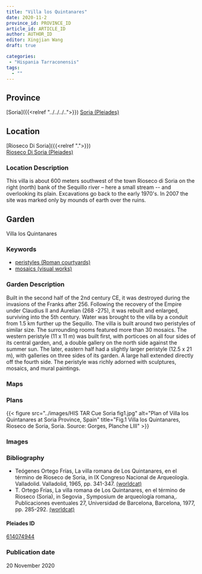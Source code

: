 ```yaml
---
title: "Villa los Quintanares"
date: 2020-11-2
province_id: PROVINCE_ID
article_id: ARTICLE_ID
author: AUTHOR_ID
editor: Xingjian Wang
draft: true

categories:
 - "Hispania Tarraconensis"
tags:
  - ""
---
```


## Province

[Soria]({{<relref "../../../..">}})
[Soria (Pleiades)](https://pleiades.stoa.org/places/694916885)

<!--### Province Description-->


## Location

[Rioseco Di Soria]({{<relref ".">}}) \
[Rioseco Di Soria (Pleiades)](https://pleiades.stoa.org/places/614074944)

### Location Description
This villa is about 600 meters southwest of the town Rioseco di Soria on the right (north) bank of the Sequillo river – here a small stream -- and overlooking its plain. Excavations go back to the early 1970's.  In 2007 the site was marked only by mounds of earth over the ruins.

<!-- LEAVE THIS BLANK FOR NOW -->

<!--## Sublocation-->

<!--
[AREA WITHIN LOCATION, LIKE “PALATINE HILL”](GEOREFERENCE LINK)
A sublocation is any area larger than an individual garden, but located within a location. I would always try to include a link to a controlled vocabulary here if possible. This ID may well be different from the Garden ID, e.g., Pompeii versus a Garden in one of the houses which has its own Pleiades ID.
-->

<!--### Sublocation Description-->

<!-- DESCRIPTION -->

## Garden
Villa los Quintanares

### Keywords
- [peristyles (Roman courtyards)](http://vocab.getty.edu/page/aat/300080971)
- [mosaics (visual works)](http://vocab.getty.edu/page/aat/300015342)

### Garden Description
Built in the second half of the 2nd century CE, it was destroyed during the invasions of the Franks after 256.  Following the recovery of the Empire under Claudius II and Aurelian (268 -275), it was rebuilt and enlarged, surviving into the 5th century. Water was brought to the villa  by a conduit from 1.5 km further up the Sequillo.
The villa is built around two peristyles of similar size. The surrounding rooms featured more than 30 mosaics.  The western peristyle (11 x 11 m) was built first, with porticoes on all four sides of its central garden, and, a double gallery on the north side against the summer sun.  The later, eastern half had a slightly larger peristyle (12.5 x 21 m),  with galleries on three sides of its garden. A large hall extended directly off the fourth side.  The peristyle was richly adorned with sculptures, mosaics, and mural paintings.

### Maps

<!--
{{< figure src="IMG_URL" alt="ALT_TEXT" title="CAPTION" >}}
-->

### Plans

{{< figure src="../images/HIS TAR Cue Soria fig1.jpg" alt="Plan of Villa los Quintanares at Soria Province, Spain" title="Fig.1 Villa los Quintanares, Rioseco de Soria, Soria.  Source: Gorges, Planche LIII" >}}

### Images

<!--
{{< figure src="IMG_URL" alt="ALT_TEXT" title="CAPTION" >}}
-->

<!--### Dates-->


### Bibliography
- Teógenes Ortego Frías, La villa romana de Los Quintanares, en el término de Rioseco de Soria, in IX Congreso Nacional de Arqueología. Valladolid. Valladolid, 1965, pp. 341-347. [(worldcat)](http://www.worldcat.org/oclc/892240885)
- T. Ortego Frías, La villa romana de Los Quintanares, en el término de Rioseco (Soria), in  Segovia , Symposium de arqueología romana,. Publicaciones eventuales 27, Universidad de Barcelona, Barcelona, 1977, pp. 285-292. [(worldcat)](http://www.worldcat.org/oclc/802753312)

<!--#### Periodo ID-->

<!-- [PERIODO_ID](https://pleiades.stoa.org/places/PLEIADES_ID) -->

#### Pleiades ID

[614074944](https://pleiades.stoa.org/places/614074944)

<!--#### TGN ID
[7031751](http://vocab.getty.edu/page/tgn/7031751) -->

<!--### Contributor-->


### Publication date
20 November 2020

<!--### Related articles-->

<!-- Links to other related articles. Leave blank for now -->
